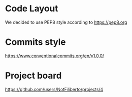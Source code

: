 # Code Layout

We decided to use PEP8 style according to https://pep8.org

# Commits style

https://www.conventionalcommits.org/en/v1.0.0/

# Project board

https://github.com/users/NotFiliberto/projects/4
